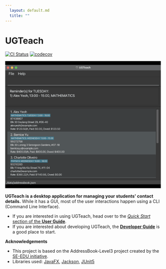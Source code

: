 ```yaml
---
  layout: default.md
  title: ""
---
```


# UGTeach

[![CI Status](https://github.com/se-edu/addressbook-level3/workflows/Java%20CI/badge.svg)](https://github.com/AY2425S1-CS2103T-F14a-1/tp/actions)
[![codecov](https://codecov.io/gh/AY2425S1-CS2103T-F14a-1/tp/graph/badge.svg?token=XH80L1OD62)](https://codecov.io/gh/AY2425S1-CS2103T-F14a-1/tp)

![Ui](images/Ui.png)

**UGTeach is a desktop application for managing your students' contact details.** While it has a GUI, most of the user interactions happen using a CLI (Command Line Interface).

* If you are interested in using UGTeach, head over to the [_Quick Start_ section of the **User Guide**](UserGuide.html#quick-start).
* If you are interested about developing UGTeach, the [**Developer Guide**](DeveloperGuide.html) is a good place to start.


**Acknowledgements**
* This project is based on the AddressBook-Level3 project created by the [SE-EDU initiative](https://se-education.org).
* Libraries used: [JavaFX](https://openjfx.io/), [Jackson](https://github.com/FasterXML/jackson), [JUnit5](https://github.com/junit-team/junit5)
